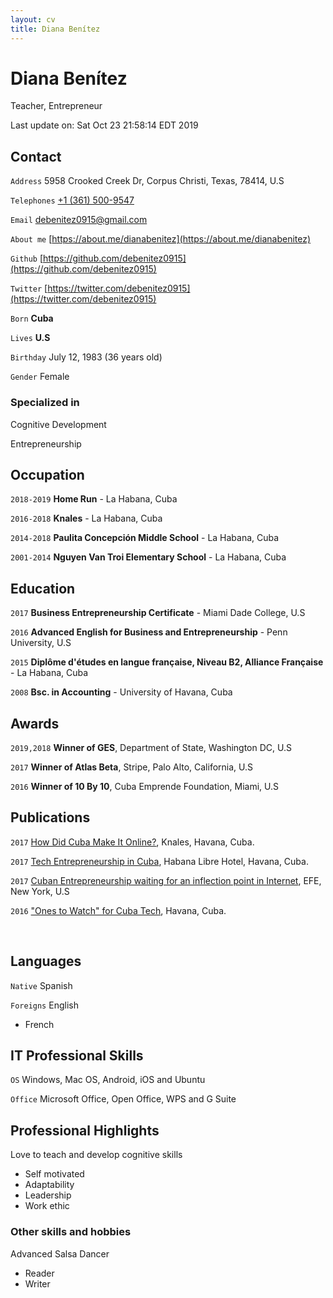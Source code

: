 ```yaml
---
layout: cv
title: Diana Benítez
---
```

# Diana Benítez
Teacher, Entrepreneur

<div id="webaddress">
Last update on: Sat Oct 23 21:58:14 EDT 2019
</div>

## Contact

`Address`
5958 Crooked Creek Dr, Corpus Christi, Texas, 78414, U.S

`Telephones`
[+1 (361) 500-9547](tel:+13615009547)

`Email`
[debenitez0915@gmail.com](debenitez0915@gmail.com)

`About me`
[https://about.me/dianabenitez](https://about.me/dianabenitez)

`Github`
[https://github.com/debenitez0915](https://github.com/debenitez0915)

`Twitter`
[https://twitter.com/debenitez0915](https://twitter.com/debenitez0915)

`Born`
__Cuba__

`Lives`
__U.S__

`Birthday`
July 12, 1983 (36 years old)

`Gender`
Female


### Specialized in

Cognitive Development

Entrepreneurship

## Occupation

`2018-2019`
**Home Run** - La Habana, Cuba

`2016-2018`
**Knales** - La Habana, Cuba

`2014-2018`
**Paulita Concepción Middle School** - La Habana, Cuba

`2001-2014`
**Nguyen Van Troi Elementary School** - La Habana, Cuba

## Education

`2017`
**Business Entrepreneurship Certificate** - Miami Dade College, U.S

`2016`
**Advanced English for Business and Entrepreneurship** - Penn University, U.S

`2015`
**Diplôme d'études en langue française, Niveau B2, Alliance Française** - La Habana, Cuba

`2008`
**Bsc. in Accounting** - University of Havana, Cuba

## Awards

`2019,2018`
**Winner of GES**, Department of State, Washington DC, U.S

`2017`
**Winner of Atlas Beta**, Stripe, Palo Alto, California, U.S

`2016`
**Winner of 10 By 10**, Cuba Emprende Foundation, Miami, U.S

## Publications

`2017`
[How Did Cuba Make It Online?](http://bit.ly/32Jz50l), Knales, Havana, Cuba.

`2017`
[Tech Entrepreneurship in Cuba](http://bit.ly/2Lsns89), Habana Libre Hotel, Havana, Cuba.

`2017`
[Cuban Entrepreneurship waiting for an inflection point in
Internet](http://bit.ly/32FgDG1), EFE, New York, U.S

`2016`
["Ones to Watch" for Cuba Tech](http://bit.ly/2LruIkp), Havana, Cuba.

<br>

## Languages

`Native`
Spanish

`Foreigns`
English

- French

## IT Professional Skills

`OS`
Windows, Mac OS, Android, iOS and Ubuntu

`Office`
Microsoft Office, Open Office, WPS and G Suite

## Professional Highlights

Love to teach and develop cognitive skills

- Self motivated
- Adaptability
- Leadership
- Work ethic

### Other skills and hobbies

Advanced Salsa Dancer

- Reader
- Writer
